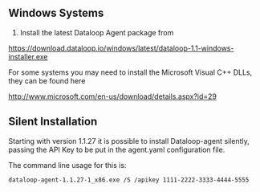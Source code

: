 ## Windows Systems

1. Install the latest Dataloop Agent package from

https://download.dataloop.io/windows/latest/dataloop-1.1-windows-installer.exe

For some systems you may need to install the Microsoft Visual C++ DLLs, they can be found here

http://www.microsoft.com/en-us/download/details.aspx?id=29

 

## Silent Installation

Starting with version 1.1.27 it is possible to install Dataloop-agent silently, passing the API Key to be put in the agent.yaml configuration file.

The command line usage for this is:

```
dataloop-agent-1.1.27-1_x86.exe /S /apikey 1111-2222-3333-4444-5555
```
